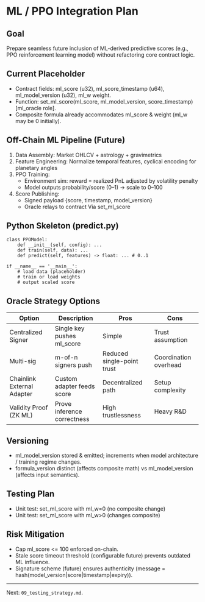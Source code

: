 # ML / PPO Integration Plan

## Goal
Prepare seamless future inclusion of ML-derived predictive scores (e.g., PPO reinforcement learning model) without refactoring core contract logic.

## Current Placeholder
- Contract fields: ml_score (u32), ml_score_timestamp (u64), ml_model_version (u32), ml_w weight.
- Function: set_ml_score(ml_score, ml_model_version, score_timestamp) [ml_oracle role].
- Composite formula already accommodates ml_score & weight (ml_w may be 0 initially).

## Off-Chain ML Pipeline (Future)
1. Data Assembly: Market OHLCV + astrology + gravimetrics
2. Feature Engineering: Normalize temporal features, cyclical encoding for planetary angles
3. PPO Training:
   - Environment sim: reward = realized PnL adjusted by volatility penalty
   - Model outputs probability/score (0–1) -> scale to 0–100
4. Score Publishing:
   - Signed payload {score, timestamp, model_version}
   - Oracle relays to contract Via set_ml_score

## Python Skeleton (predict.py)
```
class PPOModel:
    def __init__(self, config): ...
    def train(self, data): ...
    def predict(self, features) -> float: ... # 0..1

if __name__ == '__main__':
    # load data (placeholder)
    # train or load weights
    # output scaled score
```

## Oracle Strategy Options
| Option | Description | Pros | Cons |
|--------|-------------|------|------|
| Centralized Signer | Single key pushes ml_score | Simple | Trust assumption |
| Multi-sig | m-of-n signers push | Reduced single-point trust | Coordination overhead |
| Chainlink External Adapter | Custom adapter feeds score | Decentralized path | Setup complexity |
| Validity Proof (ZK ML) | Prove inference correctness | High trustlessness | Heavy R&D |

## Versioning
- ml_model_version stored & emitted; increments when model architecture / training regime changes.
- formula_version distinct (affects composite math) vs ml_model_version (affects input semantics).

## Testing Plan
- Unit test: set_ml_score with ml_w=0 (no composite change)
- Unit test: set_ml_score with ml_w>0 (changes composite)

## Risk Mitigation
- Cap ml_score <= 100 enforced on-chain.
- Stale score timeout threshold (configurable future) prevents outdated ML influence.
- Signature scheme (future) ensures authenticity (message = hash(model_version|score|timestamp|expiry)).

---
Next: `09_testing_strategy.md`.
